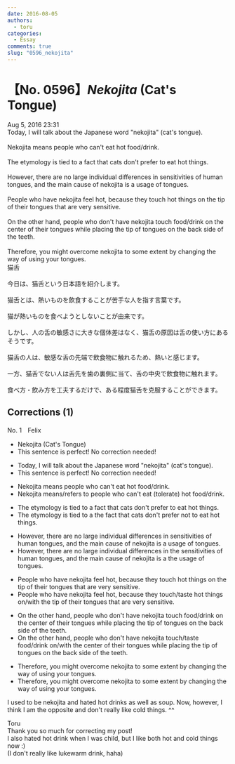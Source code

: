 ```yaml
---
date: 2016-08-05
authors:
  - toru
categories:
  - Essay
comments: true
slug: "0596_nekojita"
---
```


# 【No. 0596】<strong><em>Nekojita</em></strong> (Cat's Tongue)
<div class="date">Aug 5, 2016 23:31</div>
<div id="post"><div id="body_show_ori">
Today, I will talk about the Japanese word "nekojita" (cat's tongue).<br/><br/>Nekojita means people who can't eat hot food/drink.<br/><br/>The etymology is tied to a fact that cats don't prefer to eat hot things.<br/><br/>However, there are no large individual differences in sensitivities of human tongues, and the main cause of nekojita is a usage of tongues.<br/><br/>People who have nekojita feel hot, because they touch hot things on the tip of their tongues that are very sensitive.<br/><br/>On the other hand, people who don't have nekojita touch food/drink on the center of their tongues while placing the tip of tongues on the back side of the teeth.<br/><br/>Therefore, you might overcome nekojita to some extent by changing the way of using your tongues.
</div></div>

<!-- more -->

<div id="post_ja"><div id="body_show_mo">
猫舌<br/><br/>今日は、猫舌という日本語を紹介します。<br/><br/>猫舌とは、熱いものを飲食することが苦手な人を指す言葉です。<br/><br/>猫が熱いものを食べようとしないことが由来です。<br/><br/>しかし、人の舌の敏感さに大きな個体差はなく、猫舌の原因は舌の使い方にあるそうです。<br/><br/>猫舌の人は、敏感な舌の先端で飲食物に触れるため、熱いと感じます。<br/><br/>一方、猫舌でない人は舌先を歯の裏側に当て、舌の中央で飲食物に触れます。<br/><br/>食べ方・飲み方を工夫するだけで、ある程度猫舌を克服することができます。
</div></div>

## Corrections (1)
<div id="block"><div class="first_name"> No. 1　<span class="just_name">Felix</span></div><div id="block2">
<ul class="correction_field">
<li class="incorrect">Nekojita (Cat's Tongue)</li>
<li class="corrected perfect">This sentence is perfect! No correction needed!</li>
</ul>
<ul class="correction_field">
<li class="incorrect">Today, I will talk about the Japanese word "nekojita" (cat's tongue).</li>
<li class="corrected perfect">This sentence is perfect! No correction needed!</li>
</ul>
<ul class="correction_field">
<li class="incorrect">Nekojita means people who can't eat hot food/drink.</li>
<li class="corrected correct">
Nekojita means/<span class="f_blue">refers to</span> people who can't eat (<span class="f_blue">tolerate</span>) hot food/drink.
</li>
</ul>
<ul class="correction_field">
<li class="incorrect">The etymology is tied to a fact that cats don't prefer to eat hot things.</li>
<li class="corrected correct">
The etymology is tied to <span class="sline"><span class="f_gray">a</span></span> <span class="f_red">the</span> fact that cats <span class="f_gray"><span class="sline">don't</span></span> prefer <span class="f_red">not</span> to eat hot things.
</li>
</ul>
<ul class="correction_field">
<li class="incorrect">However, there are no large individual differences in sensitivities of human tongues, and the main cause of nekojita is a usage of tongues.</li>
<li class="corrected correct">
However, there are no large individual differences in <span class="f_red">the</span> sensitivities of human tongues, and the main cause of nekojita is <span class="f_gray"><span class="sline">a</span></span> <span class="f_red">the</span> usage of tongues.
</li>
</ul>
<ul class="correction_field">
<li class="incorrect">People who have nekojita feel hot, because they touch hot things on the tip of their tongues that are very sensitive.</li>
<li class="corrected correct">
People who have nekojita feel hot, because they touch/<span class="f_blue">taste</span> hot things <span class="f_gray"><span class="sline">on</span></span>/<span class="f_blue">with</span> the tip of their tongues that are very sensitive.
</li>
</ul>
<ul class="correction_field">
<li class="incorrect">On the other hand, people who don't have nekojita touch food/drink on the center of their tongues while placing the tip of tongues on the back side of the teeth.</li>
<li class="corrected correct">
On the other hand, people who don't have nekojita touch/<span class="f_blue">taste</span> food/drink <span class="f_gray"><span class="sline">on</span></span>/<span class="f_blue">with</span> the center of their tongues while placing the tip of tongues on the back side of the teeth.
</li>
</ul>
<ul class="correction_field">
<li class="incorrect">Therefore, you might overcome nekojita to some extent by changing the way of using your tongues.</li>
<li class="corrected correct">
Therefore, you might overcome nekojita to some extent by changing the way of using your tongue<span class="sline"><span class="f_gray">s</span></span>.
</li>
</ul>
<p class="comment_small">
 I used to be nekojita and hated hot drinks as well as soup. Now, however, I think I am the opposite and don't really like cold things. ^^
</p>

</div><div class="name"><span class="just_name">Toru</span><br>
Thank you so much for correcting my post!<br/>I also hated hot drink when I was child, but I like both hot and cold things now :)<br/>(I don't really like lukewarm drink, haha)
</div>
</div>

